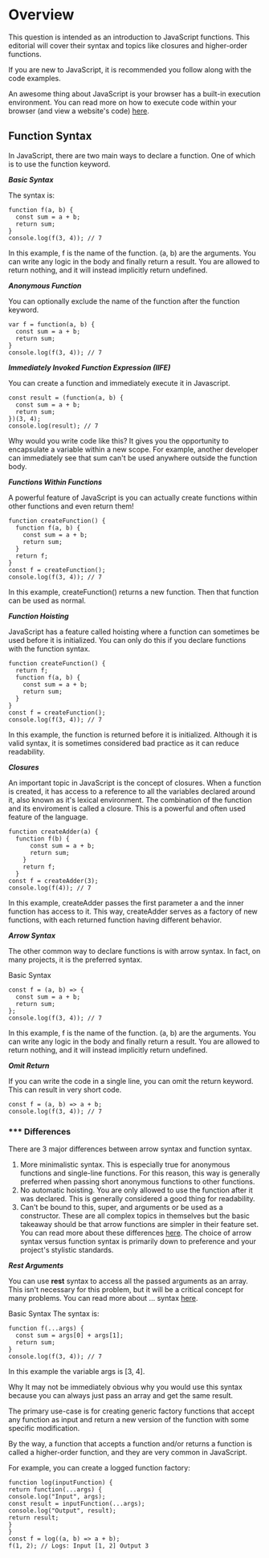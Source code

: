 # Overview

This question is intended as an introduction to JavaScript functions. This editorial will cover their syntax and topics like closures and higher-order functions.

If you are new to JavaScript, it is recommended you follow along with the code examples.

An awesome thing about JavaScript is your browser has a built-in execution environment. You can read more on how to execute code within your browser (and view a website's code) [here](https://developer.mozilla.org/en-US/docs/Learn/Common_questions/Tools_and_setup/What_are_browser_developer_tools).

## Function Syntax

In JavaScript, there are two main ways to declare a function. One of which is to use the function keyword.

**_Basic Syntax_**

The syntax is:

```
function f(a, b) {
  const sum = a + b;
  return sum;
}
console.log(f(3, 4)); // 7
```

In this example, f is the name of the function. (a, b) are the arguments. You can write any logic in the body and finally return a result. You are allowed to return nothing, and it will instead implicitly return undefined.

**_Anonymous Function_**

You can optionally exclude the name of the function after the function keyword.

```
var f = function(a, b) {
  const sum = a + b;
  return sum;
}
console.log(f(3, 4)); // 7
```

**_Immediately Invoked Function Expression (IIFE)_**

You can create a function and immediately execute it in Javascript.

```
const result = (function(a, b) {
  const sum = a + b;
  return sum;
})(3, 4);
console.log(result); // 7
```

Why would you write code like this? It gives you the opportunity to encapsulate a variable within a new scope. For example, another developer can immediately see that sum can't be used anywhere outside the function body.

**_Functions Within Functions_**

A powerful feature of JavaScript is you can actually create functions within other functions and even return them!

```
function createFunction() {
  function f(a, b) {
    const sum = a + b;
    return sum;
  }
  return f;
}
const f = createFunction();
console.log(f(3, 4)); // 7
```

In this example, createFunction() returns a new function. Then that function can be used as normal.

**_Function Hoisting_**

JavaScript has a feature called hoisting where a function can sometimes be used before it is initialized. You can only do this if you declare functions with the function syntax.

```
function createFunction() {
  return f;
  function f(a, b) {
    const sum = a + b;
    return sum;
  }
}
const f = createFunction();
console.log(f(3, 4)); // 7
```

In this example, the function is returned before it is initialized. Although it is valid syntax, it is sometimes considered bad practice as it can reduce readability.

**_Closures_**

An important topic in JavaScript is the concept of closures. When a function is created, it has access to a reference to all the variables declared around it, also known as it's lexical environment. The combination of the function and its enviroment is called a closure. This is a powerful and often used feature of the language.

```
function createAdder(a) {
  function f(b) {
      const sum = a + b;
      return sum;
    }
    return f;
  }
const f = createAdder(3);
console.log(f(4)); // 7
```

In this example, createAdder passes the first parameter a and the inner function has access to it. This way, createAdder serves as a factory of new functions, with each returned function having different behavior.

**_Arrow Syntax_**

The other common way to declare functions is with arrow syntax. In fact, on many projects, it is the preferred syntax.

Basic Syntax

```
const f = (a, b) => {
  const sum = a + b;
  return sum;
};
console.log(f(3, 4)); // 7
```

In this example, f is the name of the function. (a, b) are the arguments. You can write any logic in the body and finally return a result. You are allowed to return nothing, and it will instead implicitly return undefined.

**_Omit Return_**

If you can write the code in a single line, you can omit the return keyword. This can result in very short code.

```
const f = (a, b) => a + b;
console.log(f(3, 4)); // 7
```

### \*\*\* Differences

There are 3 major differences between arrow syntax and function syntax.

1. More minimalistic syntax. This is especially true for anonymous functions and single-line functions. For this reason, this way is generally preferred when passing short anonymous functions to other functions.
2. No automatic hoisting. You are only allowed to use the function after it was declared. This is generally considered a good thing for readability.
3. Can't be bound to this, super, and arguments or be used as a constructor. These are all complex topics in themselves but the basic takeaway should be that arrow functions are simpler in their feature set. You can read more about these differences [here](https://developer.mozilla.org/en-US/docs/Web/JavaScript/Reference/Functions/Arrow_functions).
   The choice of arrow syntax versus function syntax is primarily down to preference and your project's stylistic standards.

**_Rest Arguments_**

You can use **rest** syntax to access all the passed arguments as an array. This isn't necessary for this problem, but it will be a critical concept for many problems. You can read more about ... syntax [here](https://developer.mozilla.org/en-US/docs/Web/JavaScript/Reference/Operators/Spread_syntax).

Basic Syntax
The syntax is:

```
function f(...args) {
  const sum = args[0] + args[1];
  return sum;
}
console.log(f(3, 4)); // 7
```

In this example the variable args is [3, 4].

Why
It may not be immediately obvious why you would use this syntax because you can always just pass an array and get the same result.

The primary use-case is for creating generic factory functions that accept any function as input and return a new version of the function with some specific modification.

By the way, a function that accepts a function and/or returns a function is called a higher-order function, and they are very common in JavaScript.

For example, you can create a logged function factory:

```
function log(inputFunction) {
return function(...args) {
console.log("Input", args);
const result = inputFunction(...args);
console.log("Output", result);
return result;
}
}
const f = log((a, b) => a + b);
f(1, 2); // Logs: Input [1, 2] Output 3
```
